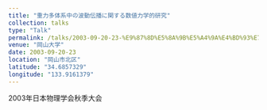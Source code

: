 ```yaml
---
title: "重力多体系中の波動伝播に関する数値力学的研究"
collection: talks
type: "Talk"
permalink: /talks/2003-09-20-23-%E9%87%8D%E5%8A%9B%E5%A4%9A%E4%BD%93%E7%B3%BB%E4%B8%AD%E3%81%AE%E6%B3%A2%E5%8B%95%E4%BC%9D%E6%92%AD%E3%81%AB%E9%96%A2%E3%81%99%E3%82%8B%E6%95%B0%E5%80%A4%E5%8A%9B%E5%AD%A6%E7%9A%84
venue: "岡山大学"
date: 2003-09-20-23
location: "岡山市北区"
latitude: "34.6857329"
longitude: "133.9161379"
---
```


2003年日本物理学会秋季大会
